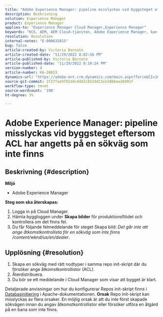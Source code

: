 ```yaml
---
title: "Adobe Experience Manager: pipeline misslyckas vid byggsteget eftersom ACL har angetts på en sökväg som inte finns"
description: Beskrivning
solution: Experience Manager
product: Experience Manager
applies-to: "Experience Manager Cloud Manager,Experience Manager"
keywords: "KCS, AEM, AEM Cloud-tjänsten, Adobe Experience Manager, kan inte ange acl för en sökväg som inte finns"
resolution: Resolution
internal-notes: "E-000632815"
bug: false
article-created-by: Victoria Barnato
article-created-date: "11/29/2022 8:02:56 PM"
article-published-by: Victoria Barnato
article-published-date: "11/29/2022 8:10:24 PM"
version-number: 4
article-number: KA-20823
dynamics-url: "https://adobe-ent.crm.dynamics.com/main.aspx?forceUCI=1&pagetype=entityrecord&etn=knowledgearticle&id=b3697ccb-2070-ed11-9561-6045bd006a22"
source-git-commit: 2f27fae9f81d4cddd2c8519d13ce2866ae2b091f
workflow-type: tm+mt
source-wordcount: '198'
ht-degree: 3%

---
```


# Adobe Experience Manager: pipeline misslyckas vid byggsteget eftersom ACL har angetts på en sökväg som inte finns

## Beskrivning {#description}

<b>Miljö</b>
- Adobe Experience Manager

<b>Steg som ska återskapas:</b>
1. Logga in på Cloud Manager.
2. Hämta byggloggen under <b>Skapa bilder</b> för produktionsflödet och kontrollera om det finns fel.
3. Du får följande felmeddelande för steget Skapa bild: *Det går inte att ange åtkomstkontrollista för en sökväg som inte finns /content/wknd/us/en/dealer*.



## Upplösning {#resolution}


1. Skapa en sökväg med rätt nodtyper i samma repo init-skript där du försöker ange åtkomstkontrollistor (ACL).
2. Återdistribuera.
3. Du bör se ett meddelande i Cloud Manager som visar att bygget är klart.


Detaljerade anvisningar om hur du konfigurerar Repos init-skript finns i [Databasinitiering](https://sling.apache.org/documentation/bundles/repository-initialization.html) i Apache-dokumentationen.
<b>Orsak</b>
Repo init-skript kan misslyckas av flera orsaker. En möjlig orsak är att du inte först skapade sökvägen innan du angav åtkomstkontrollistor eller försöker utföra en åtgärd på en bana som inte finns.
